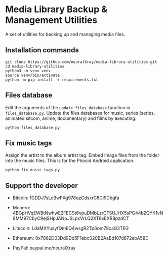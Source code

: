 # Media Library Backup & Management Utilities

A set of utilities for backing up and managing media files.


## Installation commands

```
git clone https://github.com/neuralXray/media-library-utilities.git
cd media-library-utilities
python3 -m venv venv
source venv/bin/activate
python -m pip install -r requirements.txt
```


## Files database

Edit the arguments of the `update_files_database` function in `files_database.py`. Update the files databases for music, series (series, animated sitcom, anime, documentary) and films by executing:

```
python files_database.py
```


## Fix music tags

Assign the artist to the album artist tag. Embed image files from the folder into the music files. This is for the Phocid Android application.

```
python fix_music_tags.py
```


## Support the developer

* Bitcoin: 1GDDJ7sLcBwFXg978qzCdsxrC8Ci9Dbgfa

* Monero: 4BGpHVqEWBtNwhwE2FECSt6vpuDMbLzrCFSUJHX5sPG44bZQYK1vN8MM97CbyC9ejSHpJANpJSLpxVrLQ2XT6xEXR8pzdCT

* Litecoin: LdaMXYuayfQmEQ4wsgR2Tp6om78caG3TEG

* Ethereum: 0x7862D03Dd9Dd5F1ebc020B2AaBd107d872ebA58E

* PayPal: paypal.me/neuralXray
